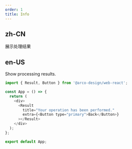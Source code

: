 ```yaml
---
order: 1
title: Info
---
```


## zh-CN

展示处理结果

## en-US

Show processing results.

```js
import { Result, Button } from '@arco-design/web-react';

const App = () => {
  return (
    <div>
      <Result
        title="Your operation has been performed."
        extra={<Button type="primary">Back</Button>}
      ></Result>
    </div>
  );
};

export default App;
```
